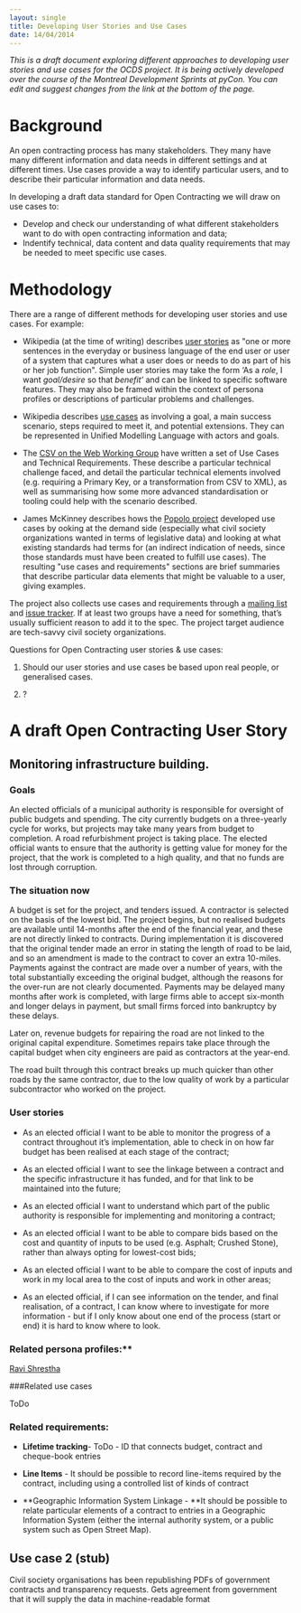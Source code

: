 ```yaml
---
layout: single
title: Developing User Stories and Use Cases
date: 14/04/2014
---
```


_This is a draft document exploring different approaches to developing user stories and use cases for the OCDS project. It is being actively developed over the course of the Montreal Development Sprints at pyCon. You can edit and suggest changes from the link at the bottom of the page._

# Background

An open contracting process has many stakeholders. They many have many different information and data needs in different settings and at different times. Use cases provide a way to identify particular users, and to describe their particular information and data needs. 

In developing a draft data standard for Open Contracting we will draw on use cases to:

* Develop and check our understanding of what different stakeholders want to do with open contracting information and data;
* Indentify technical, data content and data quality requirements that may be needed to meet specific use cases. 

# Methodology

There are a range of different methods for developing user stories and use cases. For example:

* Wikipedia (at the time of writing) describes [user stories](http://en.wikipedia.org/wiki/User_story) as "one or more sentences in the everyday or business language of the end user or user of a system that captures what a user does or needs to do as part of his or her job function". Simple user stories may take the form ‘As a *role*, I want *goal/desire* so that *benefit’* and can be linked to specific software features. They may also be framed within the context of persona profiles or descriptions of particular problems and challenges. 

* Wikipedia describes [use cases](http://en.wikipedia.org/wiki/Use_case) as involving a goal, a main success scenario, steps required to meet it, and potential extensions. They can be represented in Unified Modelling Language with actors and goals. 

* The [CSV on the Web Working Group](http://w3c.github.io/csvw/use-cases-and-requirements/#UC-DigitalPreservationOfGovernmentRecords) have written a set of Use Cases and Technical Requirements. These describe a particular technical challenge faced, and detail the particular technical elements involved (e.g. requiring a Primary Key, or a transformation from CSV to XML), as well as summarising how some more advanced standardisation or tooling could help with the scenario described. 

* James McKinney describes hows the [Popolo project](http://popoloproject.com/) developed use cases by ooking at the demand side (especially what civil society organizations wanted in terms of legislative data)  and looking at what existing standards had terms for (an indirect indication of needs, since those standards must have been created to fulfill use cases). The resulting "use cases and requirements" sections are brief summaries that describe particular data elements that might be valuable to a user, giving examples.

The project also collects use cases and requirements through a [mailing list](http://lists.w3.org/Archives/Public/public-opengov/) and [issue tracker](http://popoloproject.com/specs/person.html). If at least two groups have a need for something, that’s usually sufficient reason to add it to the spec. The project target audience are tech-savvy civil society organizations.

Questions for Open Contracting user stories & use cases:

1. Should our user stories and use cases be based upon real people, or generalised cases. 

2. ?

# A draft Open Contracting User Story

## Monitoring infrastructure building.

### Goals

An elected officials of a municipal authority is responsible for oversight of public budgets and spending. The city currently budgets on a three-yearly cycle for works, but projects may take many years from budget to completion. A road refurbishment project is taking place. The elected official wants to ensure that the authority is getting value for money for the project, that the work is completed to a high quality, and that no funds are lost through corruption. 

### The situation now

A budget is set for the project, and tenders issued. A contractor is selected on the basis of the lowest bid. The project begins, but no realised budgets are available until 14-months after the end of the financial year, and these are not directly linked to contracts. During implementation it is discovered that the original tender made an error in stating the length of road to be laid, and so an amendment is made to the contract to cover an extra 10-miles. Payments against the contract are made over a number of years, with the total substantially exceeding the original budget, although the reasons for the over-run are not clearly documented. Payments may be delayed many months after work is completed, with large firms able to accept six-month and longer delays in payment, but small firms forced into bankruptcy by these delays. 

Later on, revenue budgets for repairing the road are not linked to the original capital expenditure. Sometimes repairs take place through the capital budget when city engineers are paid as contractors at the year-end. 

The road built through this contract breaks up much quicker than other roads by the same contractor, due to the low quality of work by a particular subcontractor who worked on the project.

### User stories

* As an elected official I want to be able to monitor the progress of a contract throughout it’s implementation, able to check in on how far budget has been realised at each stage of the contract;

* As an elected official I want to see the linkage between a contract and the specific infrastructure it has funded, and for that link to be maintained into the future;

* As an elected official I want to understand which part of the public authority is responsible for implementing and monitoring a contract;

* As an elected official I want to be able to compare bids based on the cost and quantity of inputs to be used (e.g. Asphalt; Crushed Stone), rather than always opting for lowest-cost bids;

* As an elected official I want to be able to compare the cost of inputs and work in my local area to the cost of inputs and work in other areas;

* As an elected official, if I can see information on the tender, and final realisation, of a contract, I can know where to investigate for more information - but if I only know about one end of the process (start or end) it is hard to know where to look.

### Related persona profiles:**

[Ravi Shrestha](http://open-contracting.github.io/pages/notes/workshops/2014-01-Montreal/personas.html#ravi-shrestha-owns-small-store)

###Related use cases

ToDo

### Related requirements: 

* **Lifetime tracking**- ToDo - ID that connects budget, contract and cheque-book entries


* **Line Items** - It should be possible to record line-items required by the contract, including using a controlled list of kinds of contract 

* **Geographic Information System Linkage - **It should be possible to relate particular elements of a contract to entries in a Geographic Information System (either the internal authority system, or a public system such as Open Street Map). 

## Use case 2 (stub)

Civil society organisations has been republishing PDFs of government contracts and transparency requests. Gets agreement from government that it will supply the data in machine-readable format
